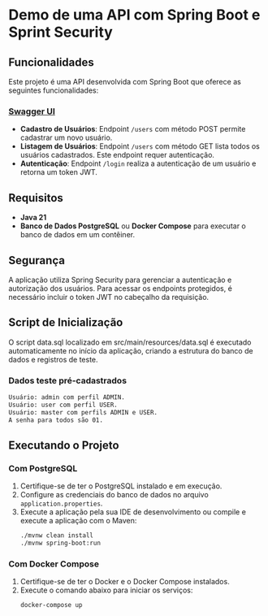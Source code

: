 # Demo de uma API com Spring Boot e Sprint Security

## Funcionalidades

Este projeto é uma API desenvolvida com Spring Boot que oferece as seguintes funcionalidades:

### [Swagger UI](http://localhost:8080/swagger-ui.html) 
- **Cadastro de Usuários**: Endpoint `/users` com método POST permite cadastrar um novo usuário.
- **Listagem de Usuários**: Endpoint `/users` com método GET lista todos os usuários cadastrados. Este endpoint requer autenticação.
- **Autenticação**: Endpoint `/login` realiza a autenticação de um usuário e retorna um token JWT.

## Requisitos
- **Java 21**
- **Banco de Dados PostgreSQL** ou **Docker Compose** para executar o banco de dados em um contêiner.

## Segurança
A aplicação utiliza Spring Security para gerenciar a autenticação e autorização dos usuários. Para acessar os endpoints protegidos, é necessário incluir o token JWT no cabeçalho da requisição.

## Script de Inicialização
O script data.sql localizado em src/main/resources/data.sql é executado automaticamente no início da aplicação, criando a estrutura do banco de dados e registros de teste.

### Dados teste pré-cadastrados
   ```sh
   Usuário: admin com perfil ADMIN.
   Usuário: user com perfil USER.
   Usuário: master com perfils ADMIN e USER.
   A senha para todos são 01.
   ```

## Executando o Projeto

### Com PostgreSQL

1. Certifique-se de ter o PostgreSQL instalado e em execução.
2. Configure as credenciais do banco de dados no arquivo `application.properties`.
3. Execute a aplicação pela sua IDE de desenvolvimento ou compile e execute a aplicação com o Maven:
   ```sh
   ./mvnw clean install
   ./mvnw spring-boot:run
   ```

### Com Docker Compose
1. Certifique-se de ter o Docker e o Docker Compose instalados.
2. Execute o comando abaixo para iniciar os serviços:
   ```sh
   docker-compose up
   ```